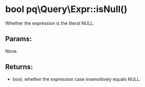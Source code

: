 # bool pq\Query\Expr::isNull()

Whether the expression is the literal NULL.

## Params:

None.

## Returns:

* bool, whether the expression case insensitively equals NULL.
